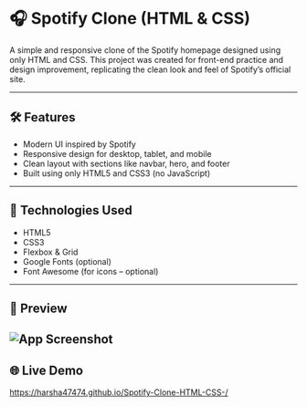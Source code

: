 # 🎧 Spotify Clone (HTML & CSS)

A simple and responsive clone of the Spotify homepage designed using only HTML and CSS. This project was created for front-end practice and design improvement, replicating the clean look and feel of Spotify’s official site.

---

## 🛠️ Features
- Modern UI inspired by Spotify
- Responsive design for desktop, tablet, and mobile
- Clean layout with sections like navbar, hero, and footer
- Built using only HTML5 and CSS3 (no JavaScript)

---

## 🚀 Technologies Used
- HTML5
- CSS3
- Flexbox & Grid
- Google Fonts (optional)
- Font Awesome (for icons – optional)

---

## 📸 Preview
![App Screenshot](assets/Screenshot.png)
---

## 🌐 Live Demo
https://harsha47474.github.io/Spotify-Clone-HTML-CSS-/



